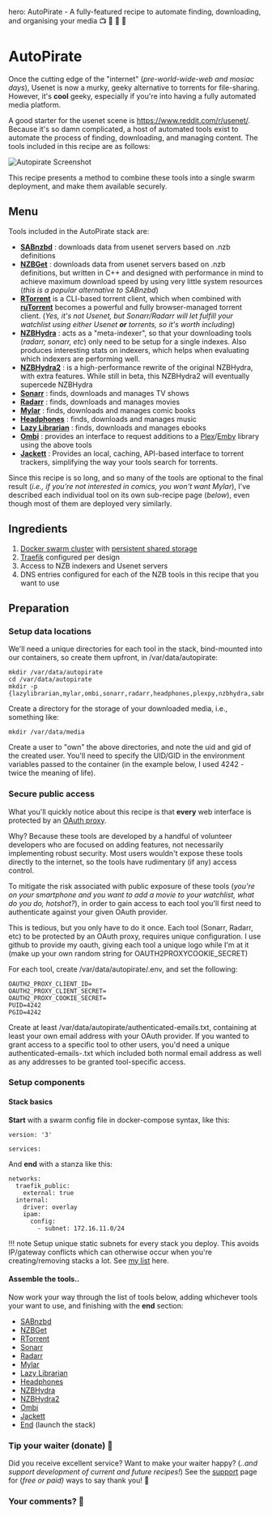hero: AutoPirate - A fully-featured recipe to automate finding, downloading, and organising your media 📺 🎥 🎵 📖

# AutoPirate

Once the cutting edge of the "internet" (_pre-world-wide-web and mosiac days_), Usenet is now a murky, geeky alternative to torrents for file-sharing. However, it's **cool** geeky, especially if you're into having a fully automated media platform.

A good starter for the usenet scene is https://www.reddit.com/r/usenet/. Because it's so damn complicated, a host of automated tools exist to automate the process of finding, downloading, and managing content. The tools included in this recipe are as follows:

![Autopirate Screenshot](../images/autopirate.png)

This recipe presents a method to combine these tools into a single swarm deployment, and make them available securely.

## Menu

Tools included in the AutoPirate stack are:

* **[SABnzbd](http://sabnzbd.org)** : downloads data from usenet servers based on .nzb definitions
* **[NZBGet](https://nzbget.net/)** : downloads data from usenet servers based on .nzb definitions, but written in C++ and designed with performance in mind to achieve maximum download speed by using very little system resources (_this is a popular alternative to SABnzbd_)
* **[RTorrent](https://github.com/rakshasa/rtorrent/wiki)** is a CLI-based torrent client, which when combined with **[ruTorrent](https://github.com/Novik/ruTorrent)** becomes a powerful and fully browser-managed torrent client. (_Yes, it's not Usenet, but Sonarr/Radarr will let fulfill your watchlist using either Usenet **or** torrents, so it's worth including_)
* **[NZBHydra](https://github.com/theotherp/nzbhydra)** : acts as a "meta-indexer", so that your downloading tools (_radarr, sonarr, etc_) only need to be setup for a single indexes. Also produces interesting stats on indexers, which helps when evaluating which indexers are performing well.
* **[NZBHydra2](https://github.com/theotherp/nzbhydra2)** : is a high-performance rewrite of the original NZBHydra, with extra features. While still in beta, this NZBHydra2 will eventually supercede NZBHydra
* **[Sonarr](https://sonarr.tv)** : finds, downloads and manages TV shows
* **[Radarr](https://radarr.video)** : finds, downloads and manages movies
* **[Mylar](https://github.com/evilhero/mylar)** : finds, downloads and manages comic books
* **[Headphones](https://github.com/rembo10/headphones)** : finds, downloads and manages music
* **[Lazy Librarian](https://github.com/itsmegb/LazyLibrarian)** : finds, downloads and manages ebooks
* **[Ombi](https://github.com/tidusjar/Ombi)** : provides an interface to request additions to a [Plex](/recipies/plex/)/[Emby](/recipies/emby/) library using the above tools
* **[Jackett](https://github.com/Jackett/Jackett)** : Provides an local, caching, API-based interface to torrent trackers, simplifying the way your tools search for torrents.

Since this recipe is so long, and so many of the tools are optional to the final result (_i.e., if you're not interested in comics, you won't want Mylar_), I've described each individual tool on its own sub-recipe page (_below_), even though most of them are deployed very similarly.


## Ingredients

1. [Docker swarm cluster](/ha-docker-swarm/design/) with [persistent shared storage](/ha-docker-swarm/shared-storage-ceph.md)
2. [Traefik](/ha-docker-swarm/traefik) configured per design
3. Access to NZB indexers and Usenet servers
4. DNS entries configured for each of the NZB tools in this recipe that you want to use

## Preparation

### Setup data locations

We'll need a unique directories for each tool in the stack, bind-mounted into our containers, so create them upfront, in /var/data/autopirate:

```
mkdir /var/data/autopirate
cd /var/data/autopirate
mkdir -p {lazylibrarian,mylar,ombi,sonarr,radarr,headphones,plexpy,nzbhydra,sabnzbd,nzbget,rtorrent,jackett}
```

Create a directory for the storage of your downloaded media, i.e., something like:

```
mkdir /var/data/media
```

Create a user to "own" the above directories, and note the uid and gid of the created user. You'll need to specify the UID/GID in the environment variables passed to the container (in the example below, I used 4242 - twice the meaning of life).

### Secure public access

What you'll quickly notice about this recipe is that __every__ web interface is protected by an [OAuth proxy](/reference/oauth_proxy/).

Why? Because these tools are developed by a handful of volunteer developers who are focused on adding features, not necessarily implementing robust security. Most users wouldn't expose these tools directly to the internet, so the tools have rudimentary (if any) access control.

To mitigate the risk associated with public exposure of these tools (_you're on your smartphone and you want to add a movie to your watchlist, what do you do, hotshot?_), in order to gain access to each tool you'll first need to authenticate against your given OAuth provider.

This is tedious, but you only have to do it once. Each tool (Sonarr, Radarr, etc) to be protected by an OAuth proxy, requires unique configuration. I use github to provide my oauth, giving each tool a unique logo while I'm at it (make up your own random string for OAUTH2PROXYCOOKIE_SECRET)

For each tool, create /var/data/autopirate/<tool>.env, and set the following:

```
OAUTH2_PROXY_CLIENT_ID=
OAUTH2_PROXY_CLIENT_SECRET=
OAUTH2_PROXY_COOKIE_SECRET=
PUID=4242
PGID=4242
```

Create at least /var/data/autopirate/authenticated-emails.txt, containing at least your own email address with your OAuth provider. If you wanted to grant access to a specific tool to other users, you'd need a unique authenticated-emails-<tool>.txt which included both normal email address as well as any addresses to be granted tool-specific access.

### Setup components

#### Stack basics

**Start** with a swarm config file in docker-compose syntax, like this:

````
version: '3'

services:
````

And **end** with a stanza like this:

````
networks:
  traefik_public:
    external: true
  internal:
    driver: overlay
    ipam:
      config:
        - subnet: 172.16.11.0/24
````

!!! note
    Setup unique static subnets for every stack you deploy. This avoids IP/gateway conflicts which can otherwise occur when you're creating/removing stacks a lot. See [my list](/reference/networks/) here.

#### Assemble the tools..

Now work your way through the list of tools below, adding whichever tools your want to use, and finishing with the **end** section:

* [SABnzbd](/recipies/autopirate/sabnzbd.md)
* [NZBGet](/recipies/autopirate/nzbget.md)
* [RTorrent](/recipies/autopirate/rtorrent/)
* [Sonarr](/recipies/autopirate/sonarr/)
* [Radarr](/recipies/autopirate/radarr/)
* [Mylar](/recipies/autopirate/mylar/)
* [Lazy Librarian](/recipies/autopirate/lazylibrarian/)
* [Headphones](/recipies/autopirate/headphones/)
* [NZBHydra](/recipies/autopirate/nzbhydra/)
* [NZBHydra2](/recipies/autopirate/nzbhydra2/)
* [Ombi](/recipies/autopirate/ombi/)
* [Jackett](/recipies/autopirate/jackett/)
* [End](/recipies/autopirate/end/) (launch the stack)

### Tip your waiter (donate) 👏

Did you receive excellent service? Want to make your waiter happy? (_..and support development of current and future recipes!_) See the [support](/support/) page for (_free or paid)_ ways to say thank you! 👏

### Your comments? 💬
